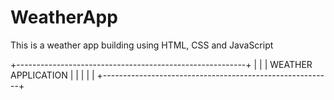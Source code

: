 # WeatherApp
This is a weather app building using HTML, CSS and JavaScript

+---------------------------------------------------------+
|                                                         |
|                   WEATHER APPLICATION                   |
|                                                         |
|                                                         |
+---------------------------------------------------------+
